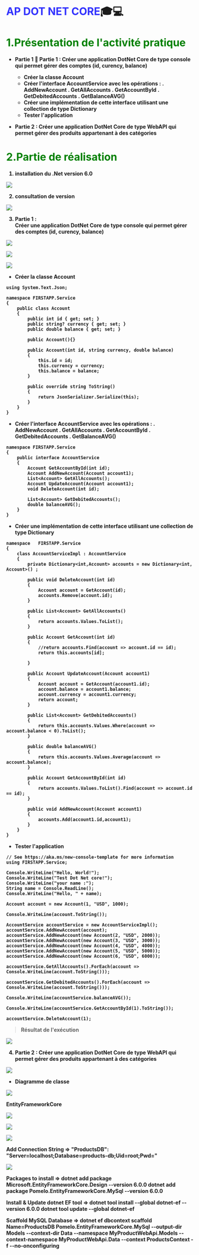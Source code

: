 # <strong style="color:blue; opacity: 0.80">AP DOT NET CORE</strong>:mortar_board::computer: 
# <span style="color:green "> 1.Présentation de l'activité pratique</span>
 * <strong style="color:dark">Partie 1 :100: 
Partie 1 :  Créer une application DotNet Core de type console qui permet gérer des comptes (id, curency, balance)
   - Créer la classe Account
   - Créer l'interface AccountService avec les opérations :
         . AddNewAccount
         . GetAllAccounts
         . GetAccountById
         . GetDebitedAccounts
         . GetBalanceAVG()
   - Créer une implémentation de cette interface utilisant une collection de type Dictionary
   - Tester l'application

 * <strong style="color:dark">Partie 2 :
 Créer une application DotNet Core de type WebAPI qui permet gérer des produits appartenant à des catégories

# <span style="color:green "> 2.Partie de réalisation </span>
1. 	installation du .Net version 6.0
	
![](https://i.imgur.com/B59VUWa.png)

2. consultation de version

![](https://i.imgur.com/FMh8JSr.png)





3. Partie 1 :  
	Créer une application DotNet Core de type console qui permet gérer des comptes (id, curency, balance)


![](https://i.imgur.com/XjvSldp.png)

![](https://i.imgur.com/7zRTY9i.png)

![](https://i.imgur.com/kJy07ES.png)

   - Créer la classe Account

```csharp!
using System.Text.Json;

namespace FIRSTAPP.Service
{
    public class Account
    {
        public int id { get; set; }
        public string? currency { get; set; }
        public double balance { get; set; }

        public Account(){}

        public Account(int id, string currency, double balance)
        {
            this.id = id;
            this.currency = currency;
            this.balance = balance;
        }

        public override string ToString()
        {
            return JsonSerializer.Serialize(this);
        }
    }
}

```

   - Créer l'interface AccountService avec les opérations :
         . AddNewAccount
         . GetAllAccounts
         . GetAccountById
         . GetDebitedAccounts
         . GetBalanceAVG()

```csharp!
namespace FIRSTAPP.Service
{
    public interface AccountService
    {
        Account GetAccountById(int id);
        Account AddNewAccount(Account account1);
        List<Account> GetAllAccounts();
        Account UpdateAccount(Account account1);
        void DeleteAccount(int id);

        List<Account> GetDebitedAccounts();
        double balanceAVG();
    }
}
```

   - Créer une implémentation de cette interface utilisant une collection de type Dictionary

```csharp!
namespace   FIRSTAPP.Service
{
    class AccountServiceImpl : AccountService
    {
        private Dictionary<int,Account> accounts = new Dictionary<int, Account>() ;

        public void DeleteAccount(int id)
        {
            Account account = GetAccount(id);
            accounts.Remove(account.id);
        }

        public List<Account> GetAllAccounts()
        {
            return accounts.Values.ToList();
        }

        public Account GetAccount(int id)
        {
            //return accounts.Find(account => account.id == id);
            return this.accounts[id];
    
        }

        public Account UpdateAccount(Account account1)
        {
            Account account = GetAccount(account1.id);
            account.balance = account1.balance;
            account.currency = account1.currency;
            return account;
        }

        public List<Account> GetDebitedAccounts()
        {
            return this.accounts.Values.Where(account => account.balance < 0).ToList();
        }

        public double balanceAVG()
        {
            return this.accounts.Values.Average(account => account.balance);
        }

        public Account GetAccountById(int id)
        {
            return accounts.Values.ToList().Find(account => account.id == id);
        }

        public void AddNewAccount(Account account1)
        {
            accounts.Add(account1.id,account1);
        }
    }
}
```

   - Tester l'application

```csharp!
// See https://aka.ms/new-console-template for more information
using FIRSTAPP.Service;

Console.WriteLine("Hello, World!");
Console.WriteLine("Test Dot Net core!");
Console.WriteLine("your name :");
String name = Console.ReadLine();
Console.WriteLine("Hello, " + name);

Account account = new Account(1, "USD", 1000);

Console.WriteLine(account.ToString());

AccountService accountService = new AccountServiceImpl();
accountService.AddNewAccount(account);
accountService.AddNewAccount(new Account(2, "USD", 2000));
accountService.AddNewAccount(new Account(3, "USD", 3000));
accountService.AddNewAccount(new Account(4, "USD", 4000));
accountService.AddNewAccount(new Account(5, "USD", 5000));
accountService.AddNewAccount(new Account(6, "USD", 6000));

accountService.GetAllAccounts().ForEach(account => Console.WriteLine(account.ToString()));

accountService.GetDebitedAccounts().ForEach(account => Console.WriteLine(account.ToString()));

Console.WriteLine(accountService.balanceAVG());

Console.WriteLine(accountService.GetAccountById(1).ToString());

accountService.DeleteAccount(1);
```

> Résultat de l'exécution
	
![](https://i.imgur.com/nIMX5Hs.png)


4. Partie 2 :
 Créer une application DotNet Core de type WebAPI qui permet gérer des produits appartenant à des catégories

![](https://i.imgur.com/Eu0b2jl.png)

* <strong style="color:dark"> Diagramme de classe
	
![](https://i.imgur.com/iVn4Zva.png)
 
EntityFrameworkCore
	
![](https://i.imgur.com/HdQKRLX.png)

![](https://i.imgur.com/xhdhrEV.png)

![](https://i.imgur.com/bWxX0Pl.png)

Add Connection String =>
"ProductsDB": "Server=localhost;Database=products-db;Uid=root;Pwd="
	
![](https://i.imgur.com/6BZNyT9.png)






Packages to install =>
dotnet add package Microsoft.EntityFrameworkCore.Design --version 6.0.0
dotnet add package Pomelo.EntityFrameworkCore.MySql --version 6.0.0

Install & Update dotnet EF tool =>
dotnet tool install --global dotnet-ef --version 6.0.0
dotnet tool update --global dotnet-ef 

Scaffold MySQL Database =>
dotnet ef dbcontext scaffold Name=ProductsDB Pomelo.EntityFrameworkCore.MySql --output-dir Models --context-dir Data --namespace MyProductWebApi.Models --context-namespace MyProductWebApi.Data --context ProductsContext -f --no-onconfiguring

